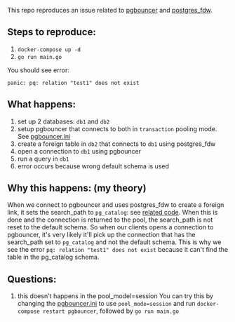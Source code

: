 This repo reproduces an issue related to [pgbouncer](https://github.com/pgbouncer/pgbouncer) and [postgres_fdw](https://github.com/postgres/postgres/tree/master/contrib/postgres_fdw).

## Steps to reproduce:

1. `docker-compose up -d`
2. `go run main.go`

You should see error:
```
panic: pq: relation "test1" does not exist
```

## What happens:

1. set up 2 databases: `db1` and `db2`
2. setup pgbouncer that connects to both in `transaction` pooling mode. See [pgbouncer.ini](pgbouncer.ini)
3. create a foreign table in `db2` that connects to `db1` using postgres_fdw
4. open a connection to `db1` using pgbouncer
5. run a query in `db1`
6. error occurs because wrong default schema is used

## Why this happens: (my theory)

When we connect to pgbouncer and uses postgres_fdw to create a foreign link, it sets the search_path to `pg_catalog`: see [related code](https://github.com/postgres/postgres/blob/master/contrib/postgres_fdw/postgres_fdw.c#L3935-L3938). When this is done and the connection is returned to the pool, the search_path is not reset to the default schema. So when our clients opens a connection to pgbouncer, it's very likely it'll pick up the connection that has the search_path set to `pg_catalog` and not the default schema. This is why we see the error `pq: relation "test1" does not exist` because it can't find the table in the pg_catalog schema.

## Questions:

1. this doesn't happens in the pool_model=session
  You can try this by changing the [pgbouncer.ini](pgbouncer.ini) to use `pool_mode=session` and run `docker-compose restart pgbouncer`, followed by `go run main.go`

